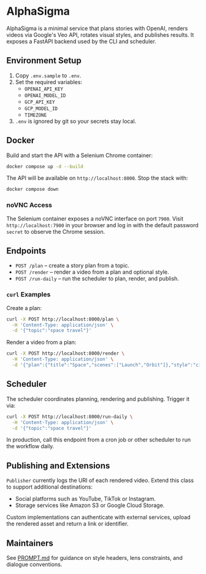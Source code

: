 # AlphaSigma

AlphaSigma is a minimal service that plans stories with OpenAI, renders
videos via Google's Veo API, rotates visual styles, and publishes results.
It exposes a FastAPI backend used by the CLI and scheduler.

## Environment Setup

1. Copy `.env.sample` to `.env`.
2. Set the required variables:
   - `OPENAI_API_KEY`
   - `OPENAI_MODEL_ID`
   - `GCP_API_KEY`
   - `GCP_MODEL_ID`
   - `TIMEZONE`
3. `.env` is ignored by git so your secrets stay local.

## Docker

Build and start the API with a Selenium Chrome container:

```bash
docker compose up -d --build
```

The API will be available on `http://localhost:8000`. Stop the stack with:

```bash
docker compose down
```

### noVNC Access

The Selenium container exposes a noVNC interface on port `7900`. Visit
`http://localhost:7900` in your browser and log in with the default password
`secret` to observe the Chrome session.

## Endpoints

- `POST /plan` – create a story plan from a topic.
- `POST /render` – render a video from a plan and optional style.
- `POST /run-daily` – run the scheduler to plan, render, and publish.

### `curl` Examples

Create a plan:

```bash
curl -X POST http://localhost:8000/plan \
  -H 'Content-Type: application/json' \
  -d '{"topic":"space travel"}'
```

Render a video from a plan:

```bash
curl -X POST http://localhost:8000/render \
  -H 'Content-Type: application/json' \
  -d '{"plan":{"title":"Space","scenes":["Launch","Orbit"]},"style":"cinematic"}'
```

## Scheduler

The scheduler coordinates planning, rendering and publishing. Trigger it via:

```bash
curl -X POST http://localhost:8000/run-daily \
  -H 'Content-Type: application/json' \
  -d '{"topic":"space travel"}'
```

In production, call this endpoint from a cron job or other scheduler to run
the workflow daily.

## Publishing and Extensions

`Publisher` currently logs the URI of each rendered video. Extend this class to
support additional destinations:

- Social platforms such as YouTube, TikTok or Instagram.
- Storage services like Amazon S3 or Google Cloud Storage.

Custom implementations can authenticate with external services, upload the
rendered asset and return a link or identifier.

## Maintainers

See [PROMPT.md](PROMPT.md) for guidance on style headers, lens constraints, and dialogue conventions.


